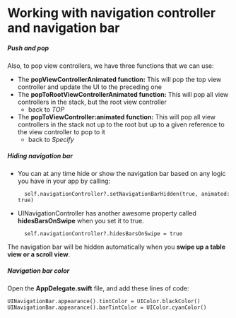 # Working with navigation controller and navigation bar


##### Push and pop


Also, to pop view controllers, we have three functions that we can use:

* The **popViewControllerAnimated function:** This will pop the top view controller and update the UI to the preceding one
* The **popToRootViewControllerAnimated function:** This will pop all view controllers in the stack, but the root view controller
    * back to *TOP*
* The **popToViewController:animated function:** This will pop all view controllers in the stack not up to the root but up to a given reference to the view controller to pop to it
    * back to *Specify*
    

##### Hiding navigation bar
* You can at any time hide or show the navigation bar based on any logic you have in your app by calling:
     
        self.navigationController?.setNavigationBarHidden(true, animated: true) 

* UINavigationController has another awesome property called **hidesBarsOnSwipe** when you set it to true. 

        self.navigationController?.hidesBarsOnSwipe = true 
    
The navigation bar will be hidden automatically when you **swipe up a table view or a scroll view**.    

 
##### Navigation bar color

Open the **AppDelegate.swift** file, and add these lines of code:

    UINavigationBar.appearance().tintColor = UIColor.blackColor() 
    UINavigationBar.appearance().barTintColor = UIColor.cyanColor() 
    


